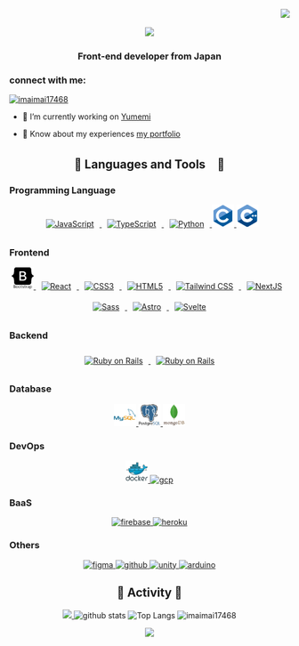 <p align="right">
  <img src="https://komarev.com/ghpvc/?username=imaimai17468" />
</p>

<div align="center">
  <img src="https://capsule-render.vercel.app/api?type=venom&height=300&color=gradient&text=Hi%20👋,%20I'm%20imaimai17468&fontColor=252525" />
</div>
<h3 align="center">Front-end developer from Japan</h3>

<h3>connect with me:</h3>

<p align="left">
  <a href="https://twitter.com/imaimai17468" target="blank"><img src="https://img.shields.io/twitter/follow/imaimai17468?logo=twitter&style=for-the-badge" alt="imaimai17468" /></a>
</p>
    
- 🔭 I’m currently working on [Yumemi](https://www.yumemi.co.jp/)
    
- 📄 Know about my experiences [my portfolio](https://imaimai-portfolio.vercel.app/)

<h2 align="center">🐸 Languages and Tools　🐸</h3>

### Programming Language
<div align="center">
  <a href="https://www.javascript.com/" target="_blank">
    <img style="margin: 10px" src="https://profilinator.rishav.dev/skills-assets/javascript-original.svg" alt="JavaScript" height="50" />
  </a>  
  <a href="https://www.typescriptlang.org/" target="_blank">
    <img style="margin: 10px" src="https://profilinator.rishav.dev/skills-assets/typescript-original.svg" alt="TypeScript" height="50" />
  </a>
  <a href="https://www.python.org/" target="_blank">
    <img style="margin: 10px" src="https://profilinator.rishav.dev/skills-assets/python-original.svg" alt="Python" height="50" />
  </a>
  <a href="https://www.cprogramming.com/" target="_blank" rel="noreferrer"> 
    <img src="https://raw.githubusercontent.com/devicons/devicon/master/icons/c/c-original.svg" alt="c" width="40" height="40"/> 
  </a>
  <a href="https://www.w3schools.com/cpp/" target="_blank" rel="noreferrer"> 
    <img src="https://raw.githubusercontent.com/devicons/devicon/master/icons/cplusplus/cplusplus-original.svg" alt="cplusplus" width="40" height="40"/> 
  </a>
</div>

### Frontend  
<div align="center">  
  <a href="https://getbootstrap.com" target="_blank" rel="noreferrer"> 
    <img src="https://raw.githubusercontent.com/devicons/devicon/master/icons/bootstrap/bootstrap-plain-wordmark.svg" alt="bootstrap" width="40" height="40"/> 
  </a> 
  <a href="https://reactjs.org/" target="_blank">
    <img style="margin: 10px" src="https://profilinator.rishav.dev/skills-assets/react-original-wordmark.svg" alt="React" height="50" />
  </a>  
  <a href="https://www.w3schools.com/css/" target="_blank">
    <img style="margin: 10px" src="https://profilinator.rishav.dev/skills-assets/css3-original-wordmark.svg" alt="CSS3" height="50" />
  </a>  
  <a href="https://en.wikipedia.org/wiki/HTML5" target="_blank">
    <img style="margin: 10px" src="https://profilinator.rishav.dev/skills-assets/html5-original-wordmark.svg" alt="HTML5" height="50" />
  </a>  
  <a href="https://www.tailwindcss.com/" target="_blank">
    <img style="margin: 10px" src="https://profilinator.rishav.dev/skills-assets/tailwindcss.svg" alt="Tailwind CSS" height="50" />
  </a>  
  <a href="https://nextjs.org/" target="_blank">
    <img style="margin: 10px" src="https://profilinator.rishav.dev/skills-assets/nextjs.png" alt="NextJS" height="50" />
  </a>  
  <a href="https://sass-lang.com/" target="_blank">
    <img style="margin: 10px" src="https://profilinator.rishav.dev/skills-assets/sass-original.svg" alt="Sass" height="50" />
  </a>
  <a href="https://astro.build/" target="_blank">
    <img style="margin: 10px" src="https://avatars.githubusercontent.com/u/44914786?s=48&v=4" alt="Astro" height="50" />
  </a>
  <a href="https://svelte.jp/" target="_blank">
    <img style="margin: 10px" src="https://avatars.githubusercontent.com/u/23617963?s=48&v=4" alt="Svelte" height="50" />
  </a>
</div>


### Backend  
<div align="center">  
  <a href="https://railsguides.jp/" target="_blank">
    <img style="margin: 10px" src="https://avatars.githubusercontent.com/u/4223?s=48&v=4" alt="Ruby on Rails" height="50" />
  </a>  
  <a href="https://echo.labstack.com/" target="_blank">
    <img style="margin: 10px" src="https://avatars.githubusercontent.com/u/2624634?s=48&v=4" alt="Ruby on Rails" height="50" />
  </a>  
</div>

### Database
<div align="center">  
  <a href="https://www.mysql.com/" target="_blank" rel="noreferrer"> 
    <img src="https://raw.githubusercontent.com/devicons/devicon/master/icons/mysql/mysql-original-wordmark.svg" alt="mysql" width="40" height="40"/> 
  </a>  
  <a href="https://www.postgresql.org" target="_blank" rel="noreferrer"> 
    <img src="https://raw.githubusercontent.com/devicons/devicon/master/icons/postgresql/postgresql-original-wordmark.svg" alt="postgresql" width="40" height="40"/> 
  </a>  
  <a href="https://www.mongodb.com/" target="_blank" rel="noreferrer">
    <img src="https://raw.githubusercontent.com/devicons/devicon/master/icons/mongodb/mongodb-original-wordmark.svg" alt="mongodb" width="40" height="40"/>
  </a> 
</div>

### DevOps  
<div align="center">  
  <a href="https://www.docker.com/" target="_blank" rel="noreferrer"> 
    <img src="https://raw.githubusercontent.com/devicons/devicon/master/icons/docker/docker-original-wordmark.svg" alt="docker" width="40" height="40"/> 
  </a> 
  <a href="https://cloud.google.com" target="_blank" rel="noreferrer"> 
    <img src="https://www.vectorlogo.zone/logos/google_cloud/google_cloud-icon.svg" alt="gcp" width="40" height="40"/> 
  </a> 
</div>

### BaaS
<div align="center">
  <a href="https://firebase.google.com/" target="_blank" rel="noreferrer">
    <img src="https://www.vectorlogo.zone/logos/firebase/firebase-icon.svg" alt="firebase" width="40" height="40"/> 
  </a> 
  <a href="https://heroku.com" target="_blank" rel="noreferrer">
    <img src="https://www.vectorlogo.zone/logos/heroku/heroku-icon.svg" alt="heroku" width="40" height="40"/> 
  </a>
</div>

### Others
<div align="center">
  <a href="https://www.figma.com/" target="_blank" rel="noreferrer">
    <img src="https://avatars.githubusercontent.com/u/5155369?s=200&v=4" alt="figma" width="40" height="40"/> 
  </a>
  <a href="https://github.com/" target="_blank" rel="noreferrer">
    <img src="https://github.githubassets.com/assets/GitHub-Mark-ea2971cee799.png" alt="github" width="40" height="40"/> 
  </a>
  <a href="https://unity.com/" target="_blank" rel="noreferrer">
    <img src="https://avatars.githubusercontent.com/u/426196?s=200&v=4" alt="unity" width="40" height="40"/> 
  </a>
  <a href="https://www.arduino.cc/" target="_blank" rel="noreferrer">
    <img src="https://avatars.githubusercontent.com/u/379109?s=200&v=4" alt="arduino" width="40" height="40"/> 
  </a>
</div>

<h2 align="center">🐸 Activity 🐸</h3>

<p align="center">
  <a href="https://github.com/ryo-ma/github-profile-trophy" title="trophy">
    <img src="https://github-profile-trophy.vercel.app/?username=imaimai17468&theme=juicyfresh&column=7&margin-w=15&margin-h=15"/>
  </a>
  <img alt="github stats"  src="https://github-readme-stats.vercel.app/api?username=imaimai17468&count_private=true&show_icons=true&show_icons=true&theme=onedark" />
  <img alt="Top Langs"src="https://github-readme-stats.vercel.app/api/top-langs/?username=imaimai17468&layout=compact&count_private=true&show_icons=true&theme=onedark" />
  <img src="https://github-readme-streak-stats.herokuapp.com/?user=imaimai17468&theme=dark" alt="imaimai17468" />
</p>

<p align="center">
  <img src="https://capsule-render.vercel.app/api?type=waving&color=gradient&height=200&section=footer" />
</p>
